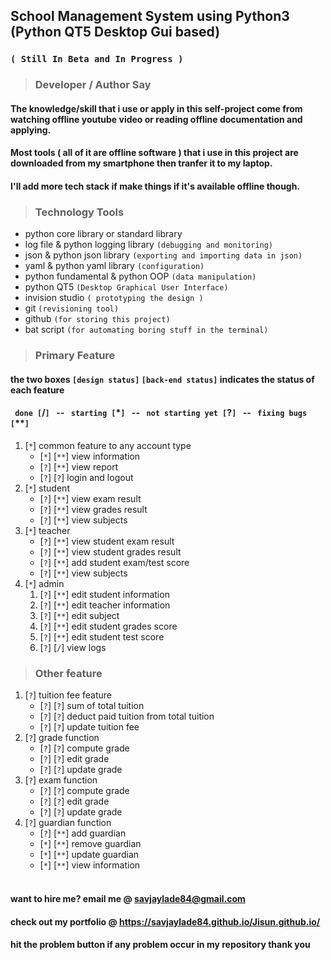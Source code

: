 ## School Management System using Python3 (Python QT5 Desktop Gui based)
### ``` ( Still In Beta and In Progress ) ```
> ### Developer / Author Say
#### The knowledge/skill that i use or apply in this self-project come from watching offline youtube video or reading offline documentation and applying.<br/>
#### Most tools ( all of it are offline software ) that i use in this project are downloaded from my smartphone then tranfer it to my laptop.<br/>
#### I'll add more tech stack if make things if it's available offline though.<br/>
> ### Technology Tools
* python core library or standard library 
* log file & python logging library ``` (debugging and monitoring) ```
* json & python json library ``` (exporting and importing data in json) ```
* yaml & python yaml library ``` (configuration) ```
* python fundamental & python OOP ``` (data manipulation) ```
* python QT5 ```(Desktop Graphical User Interface)```
* invision studio ```( prototyping the design )```
* git ```(revisioning tool) ```
* github ```(for storing this project)```
* bat script ```(for automating boring stuff in the terminal)```
> ### Primary Feature <br/>
#### the two boxes ```[design status]``` ```[back-end status]``` indicates the status of each feature <br/>
#### ``` done [```/```] ``` -- ``` starting [```*```] ``` -- ``` not starting yet [```?```] ```  -- ``` fixing bugs [```**```] ```  <br/>
1. [``` * ```] common feature to any account type
    * [```*```] [```**```] view information
    * [```?```] [```**```] view report
    * [```?```] [```?```] login and logout
2. [```*```] student
    * [```?```] [```**```] view exam result
    * [```?```] [```**```] view grades result
    * [```?```] [```**```] view subjects
3. [```*```] teacher 
    * [```?```] [```**```] view student exam result
    * [```?```] [```**```] view student grades result
    * [```?```] [```**```] add student exam/test score
    * [```?```] [```**```] view subjects
4. [```*```] admin
    1. [```?```] [```**```] edit student information
    2. [```?```] [```**```] edit teacher information
    3. [```?```] [```**```] edit subject
    4. [```?```] [```**```] edit student grades score
    5. [```?```] [```**```] edit student test score
    6. [```?```] [```/```] view logs
> ### Other feature
1. [```?```] tuition fee feature
    * [```?```] [```?```] sum of total tuition
    * [```?```] [```?```] deduct paid tuition from total tuition
    * [```?```] [```?```] update  tuition fee
2. [```?```] grade function
    * [```?```] [```?```] compute grade
    * [```?```] [```?```] edit grade
    * [```?```] [```?```] update grade
3. [```?```] exam function
    * [```?```] [```?```] compute grade
    * [```?```] [```?```] edit grade
    * [```?```] [```?```] update grade
4. [```?```] guardian function
    * [```?```] [```**```] add guardian
    * [```*```] [```**```] remove guardian
    * [```*```] [```**```] update guardian 
    * [```*```] [```**```] view information
#### <br> want to hire me? email me @ savjaylade84@gmail.com
#### check out my portfolio @ https://savjaylade84.github.io/Jisun.github.io/
#### hit the problem button if any problem occur in my repository thank you <br/>
